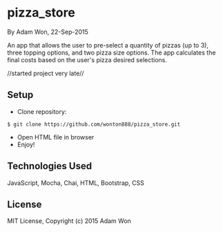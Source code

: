pizza_store
==========

By Adam Won, 22-Sep-2015

An app that allows the user to pre-select a quantity of pizzas (up to 3), three topping options, and two pizza size options.  The app calculates the final costs based on the user's pizza desired selections.

//started project very late//


Setup
----------
* Clone repository:
```console
$ git clone https://github.com/wonton888/pizza_store.git
```
* Open HTML file in browser
* Enjoy!

Technologies Used
----------
JavaScript, Mocha, Chai, HTML, Bootstrap, CSS

License
----------
MIT License, Copyright (c) 2015 Adam Won
